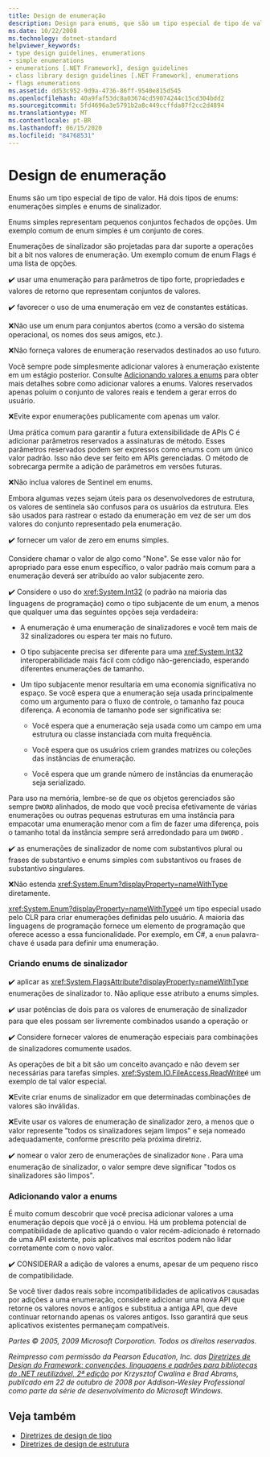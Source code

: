 ```yaml
---
title: Design de enumeração
description: Design para enums, que são um tipo especial de tipo de valor. Enums simples mantêm conjuntos pequenos e fechados de opções. Os enums de sinalizador dão suporte a operações de bits em valores de enumeração.
ms.date: 10/22/2008
ms.technology: dotnet-standard
helpviewer_keywords:
- type design guidelines, enumerations
- simple enumerations
- enumerations [.NET Framework], design guidelines
- class library design guidelines [.NET Framework], enumerations
- flags enumerations
ms.assetid: dd53c952-9d9a-4736-86ff-9540e815d545
ms.openlocfilehash: 40a9faf53dc8a03674cd59074244c15cd304bdd2
ms.sourcegitcommit: 5fd4696a3e5791b2a8c449ccffda87f2cc2d4894
ms.translationtype: MT
ms.contentlocale: pt-BR
ms.lasthandoff: 06/15/2020
ms.locfileid: "84768531"
---
```

# <a name="enum-design"></a>Design de enumeração

Enums são um tipo especial de tipo de valor. Há dois tipos de enums: enumerações simples e enums de sinalizador.

Enums simples representam pequenos conjuntos fechados de opções. Um exemplo comum de enum simples é um conjunto de cores.

Enumerações de sinalizador são projetadas para dar suporte a operações bit a bit nos valores de enumeração. Um exemplo comum de enum Flags é uma lista de opções.

✔️ usar uma enumeração para parâmetros de tipo forte, propriedades e valores de retorno que representam conjuntos de valores.

✔️ favorecer o uso de uma enumeração em vez de constantes estáticas.

❌Não use um enum para conjuntos abertos (como a versão do sistema operacional, os nomes dos seus amigos, etc.).

❌Não forneça valores de enumeração reservados destinados ao uso futuro.

Você sempre pode simplesmente adicionar valores à enumeração existente em um estágio posterior. Consulte [Adicionando valores a enums](#add_value) para obter mais detalhes sobre como adicionar valores a enums. Valores reservados apenas poluim o conjunto de valores reais e tendem a gerar erros do usuário.

❌Evite expor enumerações publicamente com apenas um valor.

Uma prática comum para garantir a futura extensibilidade de APIs C é adicionar parâmetros reservados a assinaturas de método. Esses parâmetros reservados podem ser expressos como enums com um único valor padrão. Isso não deve ser feito em APIs gerenciadas. O método de sobrecarga permite a adição de parâmetros em versões futuras.

❌Não inclua valores de Sentinel em enums.

Embora algumas vezes sejam úteis para os desenvolvedores de estrutura, os valores de sentinela são confusos para os usuários da estrutura. Eles são usados para rastrear o estado da enumeração em vez de ser um dos valores do conjunto representado pela enumeração.

✔️ fornecer um valor de zero em enums simples.

Considere chamar o valor de algo como "None". Se esse valor não for apropriado para esse enum específico, o valor padrão mais comum para a enumeração deverá ser atribuído ao valor subjacente zero.

✔️ Considere o uso do <xref:System.Int32> (o padrão na maioria das linguagens de programação) como o tipo subjacente de um enum, a menos que qualquer uma das seguintes opções seja verdadeira:

- A enumeração é uma enumeração de sinalizadores e você tem mais de 32 sinalizadores ou espera ter mais no futuro.

- O tipo subjacente precisa ser diferente para uma <xref:System.Int32> interoperabilidade mais fácil com código não-gerenciado, esperando diferentes enumerações de tamanho.

- Um tipo subjacente menor resultaria em uma economia significativa no espaço. Se você espera que a enumeração seja usada principalmente como um argumento para o fluxo de controle, o tamanho faz pouca diferença. A economia de tamanho pode ser significativa se:

  - Você espera que a enumeração seja usada como um campo em uma estrutura ou classe instanciada com muita frequência.

  - Você espera que os usuários criem grandes matrizes ou coleções das instâncias de enumeração.

  - Você espera que um grande número de instâncias da enumeração seja serializado.

Para uso na memória, lembre-se de que os objetos gerenciados são sempre `DWORD` alinhados, de modo que você precisa efetivamente de várias enumerações ou outras pequenas estruturas em uma instância para empacotar uma enumeração menor com a fim de fazer uma diferença, pois o tamanho total da instância sempre será arredondado para um `DWORD` .

✔️ as enumerações de sinalizador de nome com substantivos plural ou frases de substantivo e enums simples com substantivos ou frases de substantivo singulares.

❌Não estenda <xref:System.Enum?displayProperty=nameWithType> diretamente.

<xref:System.Enum?displayProperty=nameWithType>é um tipo especial usado pelo CLR para criar enumerações definidas pelo usuário. A maioria das linguagens de programação fornece um elemento de programação que oferece acesso a essa funcionalidade. Por exemplo, em C#, a `enum` palavra-chave é usada para definir uma enumeração.

<a name="design"></a>

### <a name="designing-flag-enums"></a>Criando enums de sinalizador

✔️ aplicar as <xref:System.FlagsAttribute?displayProperty=nameWithType> enumerações de sinalizador to. Não aplique esse atributo a enums simples.

✔️ usar potências de dois para os valores de enumeração de sinalizador para que eles possam ser livremente combinados usando a operação or

✔️ Considere fornecer valores de enumeração especiais para combinações de sinalizadores comumente usados.

As operações de bit a bit são um conceito avançado e não devem ser necessárias para tarefas simples. <xref:System.IO.FileAccess.ReadWrite>é um exemplo de tal valor especial.

❌Evite criar enums de sinalizador em que determinadas combinações de valores são inválidas.

❌Evite usar os valores de enumeração de sinalizador zero, a menos que o valor represente "todos os sinalizadores sejam limpos" e seja nomeado adequadamente, conforme prescrito pela próxima diretriz.

✔️ nomear o valor zero de enumerações de sinalizador `None` . Para uma enumeração de sinalizador, o valor sempre deve significar "todos os sinalizadores são limpos".

<a name="add_value"></a>

### <a name="adding-value-to-enums"></a>Adicionando valor a enums

É muito comum descobrir que você precisa adicionar valores a uma enumeração depois que você já o enviou. Há um problema potencial de compatibilidade de aplicativo quando o valor recém-adicionado é retornado de uma API existente, pois aplicativos mal escritos podem não lidar corretamente com o novo valor.

✔️ CONSIDERAR a adição de valores a enums, apesar de um pequeno risco de compatibilidade.

Se você tiver dados reais sobre incompatibilidades de aplicativos causadas por adições a uma enumeração, considere adicionar uma nova API que retorne os valores novos e antigos e substitua a antiga API, que deve continuar retornando apenas os valores antigos. Isso garantirá que seus aplicativos existentes permaneçam compatíveis.

*Partes © 2005, 2009 Microsoft Corporation. Todos os direitos reservados.*

*Reimpresso com permissão da Pearson Education, Inc. das [Diretrizes de Design do Framework: convenções, linguagens e padrões para bibliotecas do .NET reutilizável, 2ª edição](https://www.informit.com/store/framework-design-guidelines-conventions-idioms-and-9780321545619) por Krzysztof Cwalina e Brad Abrams, publicado em 22 de outubro de 2008 por Addison-Wesley Professional como parte da série de desenvolvimento do Microsoft Windows.*

## <a name="see-also"></a>Veja também

- [Diretrizes de design de tipo](type.md)
- [Diretrizes de design de estrutura](index.md)

